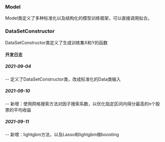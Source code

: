 ### Model

Model类定义了多种标准化以及结构化的模型训练框架，可以直接调用拟合。



### DataSetConstructor

DataSetConstructor类定义了生成训练集X和Y的函数



#### 开发日志

##### 2021-09-04

-- 定义了DataSetConstructor类，改成标准化的Data类输入

##### 2021-09-10

-- 新增：使用网格搜索方法对因子搜索系数，以优化指定区间内得分最高的n个股票的平均收益

##### 2021-09-11

-- 新增：lightgbm方法，以及Lasso和lightgbm做boosting



